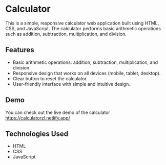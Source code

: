 # Calculator
This is a simple, responsive calculator web application built using HTML, CSS, and JavaScript. The calculator performs basic arithmetic operations such as addition, subtraction, multiplication, and division.

## Features
- Basic arithmetic operations: addition, subtraction, multiplication, and division.
- Responsive design that works on all devices (mobile, tablet, desktop).
- Clear button to reset the calculator.
- User-friendly interface with simple and intuitive design.

## Demo
You can check out the live demo of the calculator https://calculatorzl.netlify.app/

## Technologies Used
- HTML
- CSS
- JavaScript
